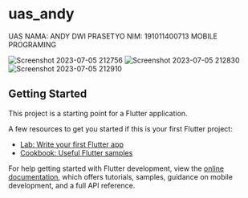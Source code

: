 
# uas_andy

UAS 
NAMA: ANDY DWI PRASETYO
NIM: 191011400713
MOBILE PROGRAMING

![Screenshot 2023-07-05 212756](https://github.com/AndyDwi/UAS_06TPLM002_191011400713/assets/132753583/016b0d7a-b831-477f-8b09-907fb54f085d)
![Screenshot 2023-07-05 212830](https://github.com/AndyDwi/UAS_06TPLM002_191011400713/assets/132753583/bfcef052-6447-4423-a55e-ececd4ea8030)
![Screenshot 2023-07-05 212910](https://github.com/AndyDwi/UAS_06TPLM002_191011400713/assets/132753583/c9b34940-b4c4-491d-8128-40215a9ef85c)




## Getting Started

This project is a starting point for a Flutter application.

A few resources to get you started if this is your first Flutter project:

- [Lab: Write your first Flutter app](https://docs.flutter.dev/get-started/codelab)
- [Cookbook: Useful Flutter samples](https://docs.flutter.dev/cookbook)

For help getting started with Flutter development, view the
[online documentation](https://docs.flutter.dev/), which offers tutorials,
samples, guidance on mobile development, and a full API reference.
